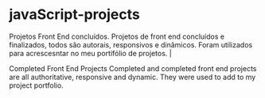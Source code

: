 # javaScript-projects

Projetos Front End concluídos. Projetos de front end concluídos e finalizados, todos são autorais, responsivos e dinâmicos. Foram utilizados para acrescesntar no meu portifólio de projetos. |

Completed Front End Projects Completed and completed front end projects are all authoritative, responsive and dynamic. They were used to add to my project portfolio.
